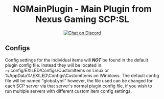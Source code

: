 <div align="center">
<h1>NGMainPlugin - Main Plugin from Nexus Gaming SCP:SL</h1>
</div>
<div align="center">
<a href="https://discord.gg/xHw7uD6Fr8">
    <img src="https://img.shields.io/discord/656673194693885975?style=for-the-badge&logo=discord" alt="Chat on Discord">
</a>    
</div>

 ## Configs
 
 Config settings for the individual items will ***NOT*** be found in the default plugin config file. Instead they will be located in ~/.config/EXILED/Configs/CustomItems on Linux or %AppData%\EXILED\Configs\CustomItems on Winblows.
The default config file will be named "global.yml" however, the file used can be changed for each SCP server via that server's normal plugin config file, if you wish to run multiple servers with different custom item config settings.
